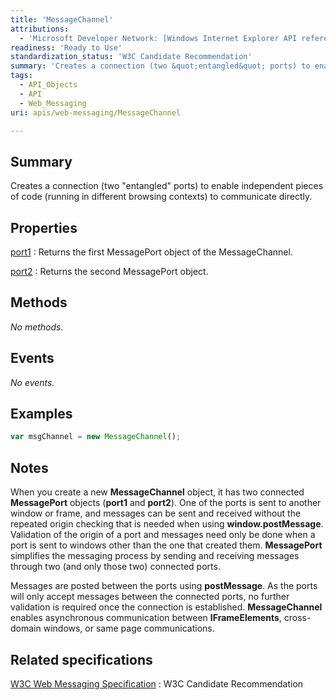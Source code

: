 ```yaml
---
title: 'MessageChannel'
attributions:
  - 'Microsoft Developer Network: [Windows Internet Explorer API reference Article](http://msdn.microsoft.com/en-us/library/ie/hh828809%28v=vs.85%29.aspx)'
readiness: 'Ready to Use'
standardization_status: 'W3C Candidate Recommendation'
summary: 'Creates a connection (two &quot;entangled&quot; ports) to enable independent pieces of code (running in different browsing contexts) to communicate directly.'
tags:
  - API_Objects
  - API
  - Web_Messaging
uri: apis/web-messaging/MessageChannel

---
```

## Summary

Creates a connection (two &quot;entangled&quot; ports) to enable independent pieces of code (running in different browsing contexts) to communicate directly.

## Properties

[port1](/apis/web-messaging/MessageChannel/port1)
:   Returns the first MessagePort object of the MessageChannel.

[port2](/apis/web-messaging/MessageChannel/port2)
:   Returns the second MessagePort object.

## Methods

*No methods.*

## Events

*No events.*

## Examples

``` js
var msgChannel = new MessageChannel();
```

## Notes

When you create a new **MessageChannel** object, it has two connected **MessagePort** objects (**port1** and **port2**). One of the ports is sent to another window or frame, and messages can be sent and received without the repeated origin checking that is needed when using **window.postMessage**. Validation of the origin of a port and messages need only be done when a port is sent to windows other than the one that created them. **MessagePort** simplifies the messaging process by sending and receiving messages through two (and only those two) connected ports.

Messages are posted between the ports using **postMessage**. As the ports will only accept messages between the connected ports, no further validation is required once the connection is established. **MessageChannel** enables asynchronous communication between **IFrameElements**, cross-domain windows, or same page communications.

## Related specifications

[W3C Web Messaging Specification](http://www.w3.org/TR/webmessaging/)
:   W3C Candidate Recommendation
